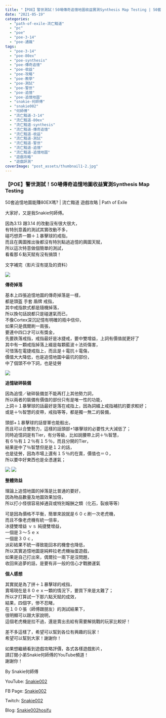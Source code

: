 ```yaml
---
title: "【POE】警世測試！50場傳奇追憶地圖收益實測Synthesis Map Testing | 50套追憶地圖能賺80EX嗎? | 流亡黯道 遊戲攻略 | Path of Exile"
date: "2021-05-19"
categories: 
  - "path-of-exile-流亡黯道"
  - "pc"
  - "poe"
  - "poe-3-14"
  - "poe-通識"
tags: 
  - "poe-3-14"
  - "poe-80ex"
  - "poe-synthesis"
  - "poe-傳奇追憶"
  - "poe-收益"
  - "poe-攻略"
  - "poe-教學"
  - "poe-測試"
  - "poe-警世"
  - "poe-追憶"
  - "poe-追憶地圖"
  - "snakie-何師傅"
  - "snakie002"
  - "何師傅"
  - "流亡黯道-3-14"
  - "流亡黯道-80ex"
  - "流亡黯道-synthesis"
  - "流亡黯道-傳奇追憶"
  - "流亡黯道-收益"
  - "流亡黯道-測試"
  - "流亡黯道-警世"
  - "流亡黯道-追憶"
  - "流亡黯道-追憶地圖"
  - "遊戲攻略"
  - "遊戲評測"
coverImage: "post_assets/thumbnail1-2.jpg"
---
```


### 【POE】警世測試！50場傳奇追憶地圖收益實測Synthesis Map Testing  
50套追憶地圖能賺80EX嗎? | 流亡黯道 遊戲攻略 | Path of Exile

  
大家好，又是我Snakie何師傅。  

  
因為3.13 跟3.14 的改動沒有很大很大，  
有特別意義的測試其實改動不多，  
碰巧想弄一顆＋１暴擊球的戒指，  
而且在輿圖推出後都沒有特別點過追憶的輿圖天賦，  
所以這次特意做個簡單的測試，  
看看那６點天賦有沒有搞頭！  

  
文字補完（影片沒有提及的資料）  

  
![](post_assets/1-6-1024x399.png)  

  
**傳奇掉落**  

  
基本上四張追憶地圖的傳奇掉落是一樣，  
都是頭盔 手套 盾牌 戒指，  
其中戒指款式都是隨機掉落，  
所以換句話說都只是碰運氣而已，  
不像Cortex深沉記憶有明確的瓶中信仰，  
如果只是偶爾刷一兩張，  
要連中四口才可以有獎金，  
先要跌落戒指，戒指最好是冰捷戒，要中雙增益，上詞有價值就更好了  
其中有一顆戒指掉落上綴是每顆藍波＋法術傷害，  
可惜落在電捷戒指上，而且是＋電抗＋電傷，  
價值大大降低，也是追憶地圖中最坑的部份，  
中了個頭不中下詞，也是徒勞  

  
![](post_assets/2-4-1024x626.png)  

  
**追憶破碎裝備**  

  
因為追憶／破碎裝備並不能再打上其他勢力詞，  
所以兩者的裝備有價值的部份只有是唯一性的功能，  
上詞＋１暴擊球的話最好是落在戒指上，因為詞綴上戒指補抗的要求較好；  
或是＋％智慧的皮帶，戒指等等，都是獨一無二的裝備，  

  
頭部+１暴擊球的話督軍也能骰出，  
而且可以合雙勢力，這樣的話頭部+1暴擊球的必要性大大減低了；  
同時追憶詞是有Tier，有分等級，比如說腰帶上詞＋％智慧，  
有６％有１２％有１５％，而且分開的Tier，  
結果是中了％智慧但是是１２的話，  
也是徒勞，因為市場上還有１５％的在賣，價值也＝０，  
所以要中好東西也是全憑運氣；  

  
![](post_assets/111-150x300.png) ![](post_assets/1615993958751-300x169.jpg)  

  
**整體效益**  

  
理論上追憶地圖的掉落是比普通的要好，  
因為物品數量及地圖效果加倍，  
所以打小怪很容易掉通貨或特別報酬之類（化石，裂痕等等）  

  
可是因為價格不平衡，簡單來說就是６０ｃ刷一次老虎機，  
而且不像老虎機有統一倍率，  
冰捷雙增益 ｖｓ 純捷雙增益，  
一個是３～５ｅｘ  
一個是３０ｃ，  
派彩結果不統一導致能回本的機會也降低，  
所以其實追憶地圖是純粹拉老虎機抽蛋遊戲，  
如果是自己打出來，偶爾拉一兩下是沒問題，  
收回來追夢的話，是要有非一般的信心才戰勝運氣  

  
**個人感想**  

  
其實就是為了拼＋１暴擊球的戒指，  
賣場現在是８０ｅｘ一顆的情況下，要買下來是太難了；  
所以才打算試一下那六點天賦的成效，  
結果，四個字，慘不忍睹，  
在１００張（師傅跟朋友）的測試結果下，  
很明顯可以跟大家說明，  
這個老虎機是拉不過，還是賣出去給有需要解挑戰的玩家比較好！  

  
差不多這樣了，希望可以幫到各位有興趣的玩家！  
希望可以幫到大家！謝謝你！  

  
如果想繼續看到遊戲攻略評價，各式各樣遊戲影片，  
請訂閱小弟Snakie何師傅的YouTube頻道！  
謝謝你！  

  
By Snakie何師傅  

  
YouTube: [Snakie002](https://www.youtube.com/c/Snakie002/)  

  
FB Page: [Snakie002](https://www.facebook.com/Snakie002/)  

  
Twitch: [Snakie002](https://www.twitch.tv/snakie002/)  

  
Blog: [Snakie002hosifu](https://snakie002hosifu.blog/)
